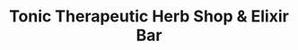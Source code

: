 ---
title: "Tonic Therapeutic Herb Shop & Elixir Bar"
url: /shepherdstown/tonic-therapeutic-herb-shop-und-elixir-bar/
shop: Kräuter
---